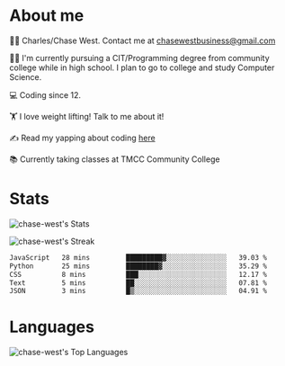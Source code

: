 # About me
🙋‍♂️ Charles/Chase West. Contact me at chasewestbusiness@gmail.com

👨‍🎓 I'm currently pursuing a CIT/Programming degree from community college
while in high school. I plan to go to college and study Computer Science. 

💻 Coding since 12.

🏋️ I love weight lifting! Talk to me about it! 

✍️ Read my yapping about coding [here](https://medium.com/@chase-west)

📚 Currently taking classes at TMCC Community College 

# Stats 

![chase-west's Stats](https://github-readme-stats.vercel.app/api?username=chase-west&theme=prussian&show_icons=true&hide_border=false&count_private=true)


![chase-west's Streak](https://github-readme-streak-stats.herokuapp.com/?user=chase-west&theme=prussian&hide_border=false)

<!--START_SECTION:waka-->

```txt
JavaScript   28 mins         █████████▓░░░░░░░░░░░░░░░   39.03 %
Python       25 mins         ████████▓░░░░░░░░░░░░░░░░   35.29 %
CSS          8 mins          ███░░░░░░░░░░░░░░░░░░░░░░   12.17 %
Text         5 mins          ██░░░░░░░░░░░░░░░░░░░░░░░   07.81 %
JSON         3 mins          █▒░░░░░░░░░░░░░░░░░░░░░░░   04.91 %
```

<!--END_SECTION:waka-->


# Languages 
![chase-west's Top Languages](https://github-readme-stats.vercel.app/api/top-langs/?username=chase-west&theme=prussian&show_icons=true&hide_border=false&layout=compact)


